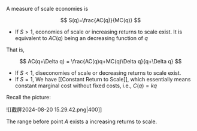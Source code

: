 A measure of scale economies is 

$$
S(q)=\frac{AC(q)}{MC(q)}
$$

- If $S>1$, economies of scale or increasing returns to scale exist. It is equivalent to $AC(q)$ being an decreasing function of $q$

That is, 

$$
AC(q+\Delta q) = \frac{AC(q)q+MC(q)\Delta q}{q+\Delta q}
$$

-  If $S<1$, diseconomies of scale or decreasing returns to scale exist.
-  If $S=1$, We have [[Constant Return to Scale]], which essentially means constant marginal cost without fixed costs, i.e., $C(q)=kq$

Recall the picture: 

![[截屏2024-08-20 15.29.42.png|400]]

The range before point $A$ exists a increasing returns to scale.